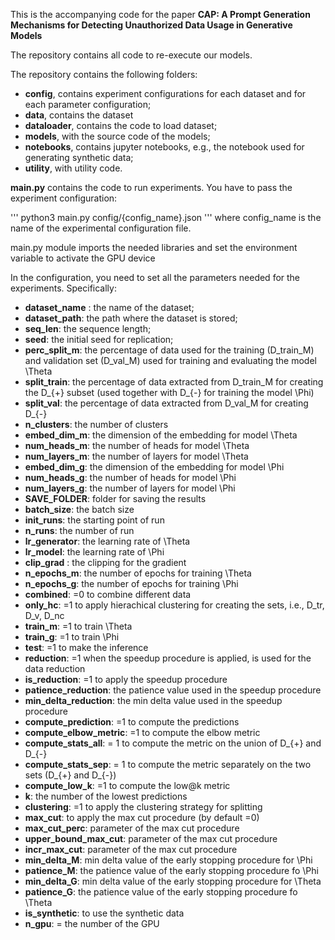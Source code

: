 
This is the accompanying code for the paper **CAP: A Prompt Generation Mechanisms for Detecting Unauthorized Data Usage in Generative Models**

The repository contains all code to re-execute our models.

The repository contains the following folders:
- **config**, contains experiment configurations for each dataset and for each parameter configuration;
- **data**, contains the dataset
- **dataloader**, contains the code to load dataset;
- **models**, with the source code of the models;
- **notebooks**, contains jupyter notebooks, e.g., the notebook used for generating synthetic data;
- **utility**, with utility code.

**main.py** contains the code to run experiments. You have to pass the experiment configuration:

'''
python3 main.py config/{config_name}.json
'''
where config_name is the name of the experimental configuration file.

main.py module imports the needed libraries and set the environment variable to activate the GPU device

In the configuration, you need to set all the parameters needed for the experiments. Specifically:
- **dataset_name** : the name of the dataset;
- **dataset_path**: the path where the dataset is stored;
- **seq_len**: the sequence length;
- **seed**: the initial seed for replication;
- **perc_split_m**: the percentage of data used for the training (D_train_M) and validation set (D_val_M) used for training and evaluating the model \Theta 
- **split_train**: the percentage of data extracted from D_train_M for creating the D_{+} subset (used together with D_{-} for training the model \Phi)
- **split_val**: the percentage of data extracted from D_val_M for creating D_{-}
- **n_clusters**: the number of clusters
- **embed_dim_m**: the dimension of the embedding for model \Theta
- **num_heads_m**: the number of heads for model \Theta
- **num_layers_m**: the number of layers for model \Theta
- **embed_dim_g**: the dimension of the embedding for model \Phi
- **num_heads_g**: the number of heads for model \Phi
- **num_layers_g**: the number of layers for model \Phi
- **SAVE_FOLDER**: folder for saving the results
- **batch_size**: the batch size
- **init_runs**: the starting point of run
- **n_runs**: the number of run
- **lr_generator**: the learning rate of \Theta
- **lr_model**: the learning rate of \Phi
- **clip_grad** : the clipping for the gradient
- **n_epochs_m**: the number of epochs for training \Theta
- **n_epochs_g**: the number of epochs for training \Phi
- **combined**: =0 to combine different data
- **only_hc**: =1 to apply hierachical clustering for creating the sets, i.e., D_tr, D_v, D_nc
- **train_m**: =1 to train \Theta
- **train_g**: =1 to train \Phi
- **test**: =1 to make the inference
- **reduction**: =1 when the speedup procedure is applied, is used for the data reduction
- **is_reduction**: =1 to apply the speedup procedure
- **patience_reduction**: the patience value used in the speedup procedure
- **min_delta_reduction**: the min delta value used in the speedup procedure
- **compute_prediction**: =1 to compute the predictions
- **compute_elbow_metric**: =1 to compute the elbow metric
- **compute_stats_all**: = 1 to compute the metric on the union of D_{+} and D_{-}
- **compute_stats_sep**: = 1 to compute the metric separately on the two sets (D_{+} and D_{-})
- **compute_low_k**: =1 to compute the low@k metric
- **k**: the number of the lowest predictions
- **clustering**: =1 to apply the clustering strategy for splitting
- **max_cut**: to apply the max cut procedure (by default =0)
- **max_cut_perc**: parameter of the max cut procedure
- **upper_bound_max_cut**: parameter of the max cut procedure
- **incr_max_cut**: parameter of the max cut procedure
- **min_delta_M**: min delta value of the early stopping procedure for \Phi
- **patience_M**: the patience value of the early stopping procedure fo \Phi
- **min_delta_G**: min delta value of the early stopping procedure for \Theta
- **patience_G**: the patience value of the early stopping procedure fo \Theta
- **is_synthetic**: to use the synthetic data
- **n_gpu**: = the number of the GPU